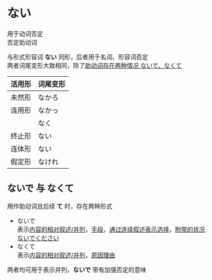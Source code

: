 # ない

用于动词否定  
否定助动词  

与形式形容词 **ない** 同形，后者用于名词、形容词否定  
两者词尾变形大致相同，除了[助动词存在两种情况 ないで、なくて](#ないで%20与%20なくて) 

| 活用形 | 词尾变形 |
| --- | ---- |
| 未然形 | なかろ  |
| 连用形 | なかっ  |
|     | なく   |
| 终止形 | ない   |
| 连体形 | ない   |
| 假定形 | なけれ  |

## ないで 与 なくて

用作助动词且后续 **て** 时，存在两种形式  
- ないで  
	表示[内容的相对叙述/并列](../4.particle/1.basic%20particle/て.md#表示内容的相对叙述/并列)，[手段](../4.particle/1.basic%20particle/て.md#提示动作进行的手段)，[通过连续叙述表示选择](../4.particle/1.basic%20particle/て.md#表示内容的连续叙述/递进)，[附带的状况](../4.particle/1.basic%20particle/て.md#表示附带的状况)  
	[ないでください](../9.sentence_pattern/ください.md#ください)
- なくて  
	表示[内容的相对叙述/并列](../4.particle/1.basic%20particle/て.md#表示内容的相对叙述/并列)，[原因理由](../4.particle/1.basic%20particle/て.md#表示原因)

两者均可用于表示并列，**ないで** 带有加强否定的意味  